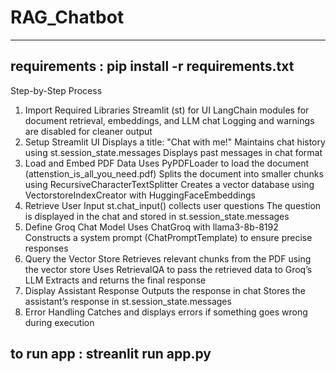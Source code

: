 # RAG_Chatbot
----------------

## requirements : pip install -r requirements.txt

Step-by-Step Process
1. Import Required Libraries
Streamlit (st) for UI
LangChain modules for document retrieval, embeddings, and LLM chat
Logging and warnings are disabled for cleaner output
2. Setup Streamlit UI
Displays a title: "Chat with me!"
Maintains chat history using st.session_state.messages
Displays past messages in chat format
3. Load and Embed PDF Data
Uses PyPDFLoader to load the document (attenstion_is_all_you_need.pdf)
Splits the document into smaller chunks using RecursiveCharacterTextSplitter
Creates a vector database using VectorstoreIndexCreator with HuggingFaceEmbeddings
4. Retrieve User Input
st.chat_input() collects user questions
The question is displayed in the chat and stored in st.session_state.messages
5. Define Groq Chat Model
Uses ChatGroq with llama3-8b-8192
Constructs a system prompt (ChatPromptTemplate) to ensure precise responses
6. Query the Vector Store
Retrieves relevant chunks from the PDF using the vector store
Uses RetrievalQA to pass the retrieved data to Groq’s LLM
Extracts and returns the final response
7. Display Assistant Response
Outputs the response in chat
Stores the assistant’s response in st.session_state.messages
8. Error Handling
Catches and displays errors if something goes wrong during execution

## to run app : streanlit run app.py
